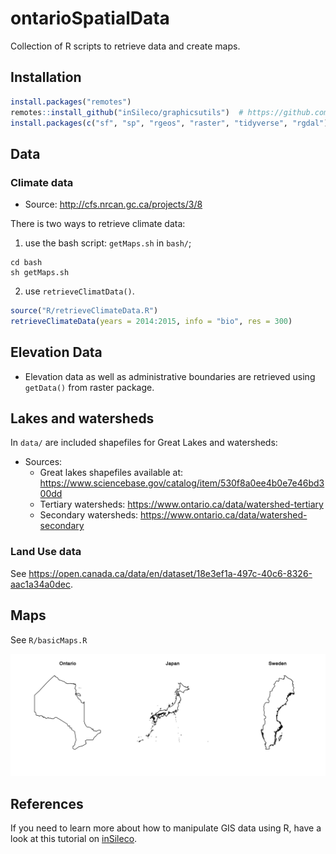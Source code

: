 # ontarioSpatialData

Collection of R scripts to retrieve data and create maps.



## Installation

```R
install.packages("remotes")
remotes::install_github("inSileco/graphicsutils")  # https://github.com/inSileco/graphicsutils
install.packages(c("sf", "sp", "rgeos", "raster", "tidyverse", "rgdal"))
```



## Data

### Climate data

- Source: http://cfs.nrcan.gc.ca/projects/3/8

There is two ways to retrieve climate data:

1. use the bash script: `getMaps.sh` in  `bash/`;

```shell
cd bash
sh getMaps.sh
```

2. use `retrieveClimatData()`.

```R
source("R/retrieveClimateData.R")
retrieveClimateData(years = 2014:2015, info = "bio", res = 300)
```



## Elevation Data

- Elevation data as well as administrative boundaries are retrieved using `getData()` from raster package.


## Lakes and watersheds

In `data/` are included shapefiles for Great Lakes and watersheds:

- Sources:
  - Great lakes shapefiles available at: https://www.sciencebase.gov/catalog/item/530f8a0ee4b0e7e46bd300dd
  - Tertiary watersheds: https://www.ontario.ca/data/watershed-tertiary
  - Secondary watersheds: https://www.ontario.ca/data/watershed-secondary


### Land Use data

See https://open.canada.ca/data/en/dataset/18e3ef1a-497c-40c6-8326-aac1a34a0dec.




## Maps

See `R/basicMaps.R`

![](fig/basic.png)





## References

If you need to learn more about how to manipulate GIS data using R, have a look at this tutorial on [inSileco](https://insileco.github.io/2018/04/14/r-in-space---a-series/created).
